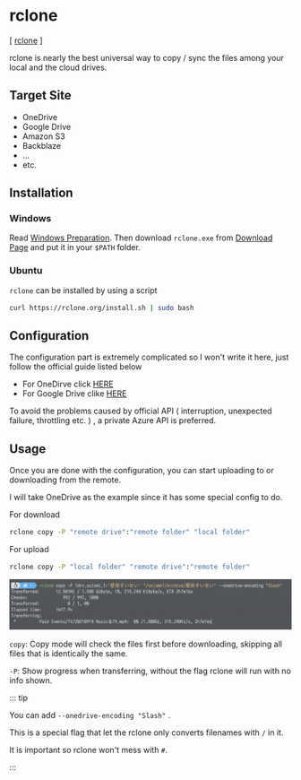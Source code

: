 # rclone

[ [rclone](https://rclone.org/) ]

rclone is nearly the best universal way to copy / sync the files among your local and the cloud drives.

## Target Site

- OneDrive
- Google Drive
- Amazon S3
- Backblaze
- ...
- etc.

## Installation

### Windows

Read [Windows Preparation](/docs/preparation/windows.md). Then download `rclone.exe` from [Download Page](https://rclone.org/downloads/) and put it in your `$PATH` folder.

### Ubuntu

`rclone` can be installed by using a script

```bash
curl https://rclone.org/install.sh | sudo bash
```

## Configuration

The configuration part is extremely complicated so I won't write it here, just follow the official guide listed below

- For OneDirve click [HERE](https://rclone.org/onedrive/)
- For Google Drive clike [HERE](https://rclone.org/drive/)

To avoid the problems caused by official API ( interruption, unexpected failure, throttling etc. ) , a private Azure API is preferred.

## Usage

Once you are done with the configuration, you can start uploading to or downloading from the remote.

I will take OneDrive as the example since it has some special config to do.

For download

```bash
rclone copy -P "remote drive":"remote folder" "local folder"
```

For upload

```bash
rclone copy -P "local folder" "remote drive":"remote folder"
```

![Result](./rclone-0001.jpg)

`copy`: Copy mode will check the files first before downloading, skipping all files that is identically the same.

`-P`: Show progress when transferring, without the flag rclone will run with no info shown.

::: tip

You can add `--onedrive-encoding "Slash"` .

This is a special flag that let the rclone only converts filenames with `/` in it.

It is important so rclone won't mess with `#`.

:::
